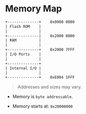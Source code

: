 # Memory Map

```txt
+--------------+    0x0000 0000
| Flash ROM    |
|              |
+--------------|    0x2000 0000
| RAM          |
|              |
+--------------+    0x2000 7FFF
| I/O Ports    |
|              |
+--------------+
| Internal I/O |
|              |
+--------------+    0xE004 1FFF
```

> Addresses and sizes may vary.

* Memory is `byte addressable`.

* Memory starts at: `0x20000000`


